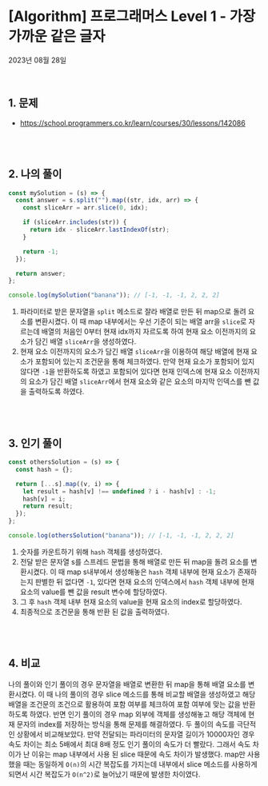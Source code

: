# **[Algorithm] 프로그래머스 Level 1 - 가장 가까운 같은 글자**

2023년 08월 28일

<br>

## **1. 문제**

- https://school.programmers.co.kr/learn/courses/30/lessons/142086

<br>
<br>

## **2. 나의 풀이**

```jsx
const mySolution = (s) => {
  const answer = s.split("").map((str, idx, arr) => {
    const sliceArr = arr.slice(0, idx);

    if (sliceArr.includes(str)) {
      return idx - sliceArr.lastIndexOf(str);
    }

    return -1;
  });

  return answer;
};

console.log(mySolution("banana")); // [-1, -1, -1, 2, 2, 2]
```

1. 파라미터로 받은 문자열을 `split` 메소드로 잘라 배열로 만든 뒤 map으로 돌려 요소를 변환시켰다. 이 때 map 내부에서는 우선 기준이 되는 배열 arr을 `slice`로 자르는데 배열의 처음인 0부터 현재 idx까지 자르도록 하여 현재 요소 이전까지의 요소가 담긴 배열 `sliceArr`을 생성하였다.
2. 현재 요소 이전까지의 요소가 담긴 배열 `sliceArr`을 이용하여 해당 배열에 현재 요소가 포함되어 있는지 조건문을 통해 체크하였다. 만약 현재 요소가 포함되어 있지 않다면 `-1`을 반환하도록 하였고 포함되어 있다면 현재 인덱스에 현재 요소 이전까지의 요소가 담긴 배열 `sliceArr`에서 현재 요소와 같은 요소의 마지막 인덱스를 뺀 값을 출력하도록 하였다.

<br>
<br>

## **3. 인기 풀이**

```jsx
const othersSolution = (s) => {
  const hash = {};

  return [...s].map((v, i) => {
    let result = hash[v] !== undefined ? i - hash[v] : -1;
    hash[v] = i;
    return result;
  });
};

console.log(othersSolution("banana")); // [-1, -1, -1, 2, 2, 2]
```

1. 숫자를 카운트하기 위해 `hash` 객체를 생성하였다.
2. 전달 받은 문자열 s를 스프레드 문법을 통해 배열로 만든 뒤 map을 돌려 요소를 변환시켰다. 이 때 map s내부에서 생성해놓은 `hash` 객체 내부에 현재 요소가 존재하는지 판별한 뒤 없다면 `-1`, 있다면 현재 요소의 인덱스에서 `hash` 객체 내부에 현재 요소의 value를 뺀 값을 result 변수에 할당하였다.
3. 그 후 `hash` 객체 내부 현재 요소의 value을 현재 요소의 index로 할당하였다.
4. 최종적으로 조건문을 통해 반환 된 값을 출력하였다.

<br>
<br>

## **4. 비교**

나의 풀이와 인기 풀이의 경우 문자열을 배열로 변환한 뒤 map을 통해 배열 요소를 변환시켰다. 이 때 나의 풀이의 경우 slice 메소드를 통해 비교할 배열을 생성하였고 해당 배열을 조건문의 조건으로 활용하여 포함 여부를 체크하여 포함 여부에 맞는 값을 반환하도록 하였다. 반면 인기 풀이의 경우 map 외부에 객체를 생성해놓고 해당 객체에 현재 문자의 index를 저장하는 방식을 통해 문제를 해결하였다. 두 풀이의 속도를 극단적인 상황에서 비교해보았다. 만약 전달되는 파라미터의 문자열 길이가 10000자인 경우 속도 차이는 최소 5배에서 최대 8배 정도 인기 풀이의 속도가 더 빨랐다. 그래서 속도 차이가 난 이유는 map 내부에서 사용 된 slice 때문에 속도 차이가 발생했다. map만 사용했을 때는 동일하게 `O(n)`의 시간 복잡도를 가지는데 내부에서 slice 메소드를 사용하게 되면서 시간 복잡도가 `O(n^2)`로 늘어났기 때문에 발생한 차이였다.

<br>
